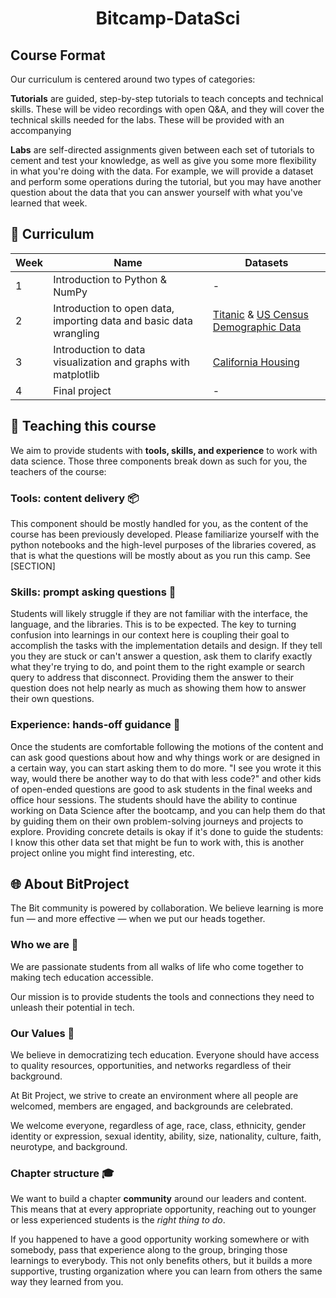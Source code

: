 # <div align = "center"> Bitcamp-DataSci</div>


## Course Format
Our curriculum is centered around two types of categories:

**Tutorials** are guided, step-by-step tutorials to teach concepts and technical skills. These will be video recordings with open Q&A, and they will cover the technical skills needed for the labs. These will be provided with an accompanying

**Labs** are self-directed assignments given between each set of tutorials to cement and test your knowledge, as well as give you some more flexibility in what you're doing with the data. For example, we will provide a dataset and perform some operations during the tutorial, but you may have another question about the data that you can answer yourself with what you've learned that week.



## 📕 Curriculum
| Week | Name | Datasets |
| -------- | -------- | -------- |
|1    |Introduction to Python & NumPy |-  |
|2    |Introduction to open data, importing data and basic data wrangling|[Titanic](https://www.kaggle.com/c/titanic/data) & [US Census Demographic Data](https://www.kaggle.com/muonneutrino/us-census-demographic-data)  |
|3    |Introduction to data visualization and graphs with matplotlib    |[California Housing](https://www.kaggle.com/camnugent/california-housing-prices)  |
|4         | Final project | -   |



## 📝 Teaching this course
We aim to provide students with **tools, skills, and experience** to work with data science. Those three components break down as such for you, the teachers of the course:

### Tools: content delivery 📦
This component should be mostly handled for you, as the content of the course has been previously developed. Please familiarize yourself with the python notebooks and the high-level purposes of the libraries covered, as that is what the questions will be mostly about as you run this camp. See [SECTION]


### Skills: prompt asking questions 🎣
Students will likely struggle if they are not familiar with the interface, the language, and the libraries. This is to be expected. The key to turning confusion into learnings in our context here is coupling their goal to accomplish the tasks with the implementation details and design. If they tell you they are stuck or can't answer a question, ask them to clarify exactly what they're trying to do, and point them to the right example or search query to address that disconnect. Providing them the answer to their question does not help nearly as much as showing them how to answer their own questions.


### Experience: hands-off guidance 🙌
Once the students are comfortable following the motions of the content and can ask good questions about how and why things work or are designed in a certain way, you can start asking them to do more. "I see you wrote it this way, would there be another way to do that with less code?" and other kids of open-ended questions are good to ask students in the final weeks and office hour sessions. The students should have the ability to continue working on Data Science after the bootcamp, and you can help them do that by guiding them on their own problem-solving journeys and projects to explore. Providing concrete details is okay if it's done to guide the students: I know this other data set that might be fun to work with, this is another project online you might find interesting, etc.



## 🌐 About BitProject

The Bit community is powered by collaboration. We believe learning is more fun — and more effective — when we put our heads together.

### Who we are 👋
We are passionate students from all walks of life who come together to making tech education accessible.

Our mission is to provide students the tools and connections they need to unleash their potential in tech.

### Our Values 🏅
We believe in democratizing tech education. Everyone should have access to quality resources, opportunities, and networks regardless of their background.

At Bit Project, we strive to create an environment where all people are welcomed, members are engaged, and backgrounds are celebrated.

We welcome everyone, regardless of age, race, class, ethnicity, gender identity or expression, sexual identity, ability, size, nationality, culture, faith, neurotype, and background.

### Chapter structure 🎓
We want to build a chapter **community** around our leaders and content. This means that at every appropriate opportunity, reaching out to younger or less experienced students is the *right thing to do*.

If you happened to have a good opportunity working somewhere or with somebody, pass that experience along to the group, bringing those learnings to everybody. This not only benefits others, but it builds a more supportive, trusting organization where you can learn from others the same way they learned from you.
